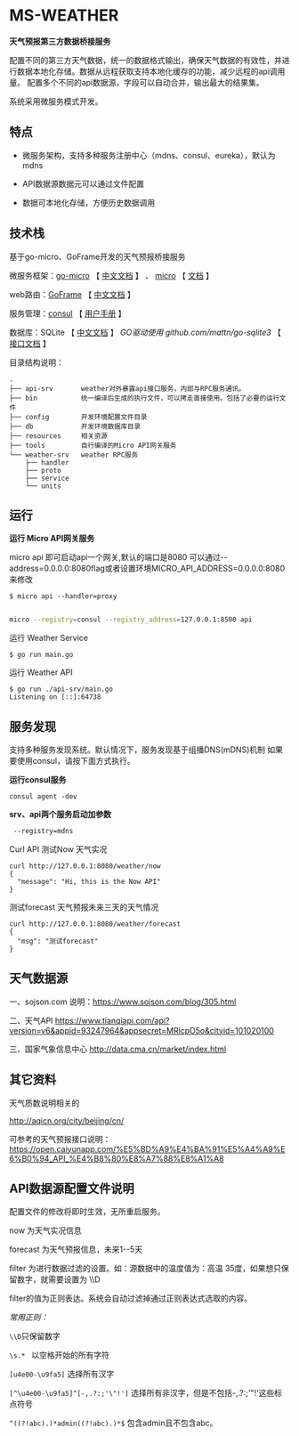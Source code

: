 # MS-WEATHER 

**天气预报第三方数据桥接服务**

配置不同的第三方天气数据，统一的数据格式输出，确保天气数据的有效性，并进行数据本地化存储。数据从远程获取支持本地化缓存的功能，减少远程的api调用量。
配置多个不同的api数据源，字段可以自动合并，输出最大的结果集。

系统采用微服务模式开发。

## 特点

* 微服务架构，支持多种服务注册中心（mdns、consul、eureka），默认为mdns

* API数据源数据元可以通过文件配置

* 数据可本地化存储，方便历史数据调用 

## 技术栈

基于go-micro、GoFrame开发的天气预报桥接服务

微服务框架：[go-micro](https://github.com/micro/go-micro) 【 [中文文档](https://learnku.com/docs/go-micro/2.x) 】 、 [micro](https://github.com/micro/micro) 【 [文档](https://micro.mu/docs/) 】

web路由：[GoFrame](https://github.com/gogf/gf) 【 [中文文档](https://goframe.org/index) 】

服务管理：[consul](https://www.consul.io/) 【 [用户手册](https://kingfree.gitbook.io/consul/) 】

数据库：SQLite   【 [中文文档](https://doc.yonyoucloud.com/doc/wiki/project/sqlite/sqlite-intro.html) 】      *GO驱动使用  github.com/mattn/go-sqlite3* 【 [接口文档](https://godoc.org/github.com/mattn/go-sqlite3) 】

目录结构说明：

```
.
├── api-srv       weather对外暴露api接口服务，内部与RPC服务通讯。
├── bin           统一编译后生成的执行文件，可以拷走直接使用。包括了必要的运行文件
├── config        开发环境配置文件目录
├── db            开发环境数据库目录
├── resources     相关资源
├── tools         自行编译的Micro API网关服务
└── weather-srv   weather RPC服务
    ├── handler
    ├── proto
    ├── service
    └── units

```

## 运行


**运行 Micro API网关服务**

micro api 即可启动api一个网关,默认的端口是8080
可以通过--address=0.0.0.0:8080flag或者设置环境MICRO_API_ADDRESS=0.0.0.0:8080来修改

`$ micro api --handler=proxy`

```bash

micro --registry=consul --registry_address=127.0.0.1:8500 api

```


运行 Weather Service

`$ go run main.go`

运行 Weather API

```
$ go run ./api-srv/main.go
Listening on [::]:64738

```

## 服务发现

支持多种服务发现系统。默认情况下，服务发现基于组播DNS(mDNS)机制
如果要使用consul，请按下面方式执行。

**运行consul服务**

`consul agent -dev`

**srv、api两个服务启动加参数**
```bash
 --registry=mdns

```

Curl API
测试Now 天气实况
```
curl http://127.0.0.1:8080/weather/now
{
  "message": "Hi, this is the Now API"
}
```
测试forecast 天气预报未来三天的天气情况
```
curl http://127.0.0.1:8080/weather/forecast
{
  "msg": "测试forecast"
}
```



## 天气数据源

一、sojson.com 
说明：https://www.sojson.com/blog/305.html

二、天气API
https://www.tianqiapi.com/api?version=v6&appid=93247964&appsecret=MRlcpO5o&cityid=101020100

三、国家气象信息中心
http://data.cma.cn/market/index.html



## 其它资料

天气质数说明相关的

http://aqicn.org/city/beijing/cn/


可参考的天气预报接口说明：
https://open.caiyunapp.com/%E5%BD%A9%E4%BA%91%E5%A4%A9%E6%B0%94_API_%E4%B8%80%E8%A7%88%E8%A1%A8





## API数据源配置文件说明
配置文件的修改将即时生效，无所重启服务。

now 为天气实况信息

forecast 为天气预报信息，未来1--5天

filter 为进行数据过滤的设置。如：源数据中的温度值为：高温 35度，如果想只保留数字，就需要设置为 \\\D

filter的值为正则表达。系统会自动过滤掉通过正则表达式选取的内容。

*常用正则：*


`\\D`只保留数字

`\s.* `
以空格开始的所有字符

`[u4e00-\u9fa5]`
选择所有汉字

`[^\u4e00-\u9fa5]^[-,.?:;'\"!']`
选择所有非汉字，但是不包括-,.?:;'"!'这些标点符号



`^((?!abc).)*admin((?!abc).)*$`
包含admin且不包含abc。
